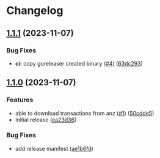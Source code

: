 # Changelog

## [1.1.1](https://github.com/airtonix/bankdownloader/compare/v1.1.0...v1.1.1) (2023-11-07)


### Bug Fixes

* **ci:** copy goreleaser created binary ([#4](https://github.com/airtonix/bankdownloader/issues/4)) ([63dc293](https://github.com/airtonix/bankdownloader/commit/63dc2938817d8fda31a2c9b1a14a75965fcb811b))

## [1.1.0](https://github.com/airtonix/bankdownloader/compare/v1.0.0...v1.1.0) (2023-11-07)


### Features

* able to download transactions from anz ([#1](https://github.com/airtonix/bankdownloader/issues/1)) ([50cdde5](https://github.com/airtonix/bankdownloader/commit/50cdde56ccef9be08389b2cb6790c94ba5143e49))
* initial release ([ea23d36](https://github.com/airtonix/bankdownloader/commit/ea23d36d83826bd6002dabe4e7c3f552ca0b6e43))


### Bug Fixes

* add release manifest ([ae1b6fd](https://github.com/airtonix/bankdownloader/commit/ae1b6fdd40e7cede0baecf3becabbada88f8e335))

